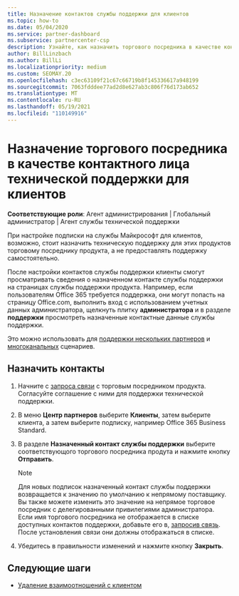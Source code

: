 ```yaml
---
title: Назначение контактов службы поддержки для клиентов
ms.topic: how-to
ms.date: 05/04/2020
ms.service: partner-dashboard
ms.subservice: partnercenter-csp
description: Узнайте, как назначить торгового посредника в качестве контактного лица технической поддержки для клиентов, имеющих подписки на службы Майкрософт.
author: BillLinzbach
ms.author: BillLi
ms.localizationpriority: medium
ms.custom: SEOMAY.20
ms.openlocfilehash: c3ec63109f21c67c66719b8f145336617a948199
ms.sourcegitcommit: 7063fdddee77ad2d8e627ab3c806f76d173ab652
ms.translationtype: MT
ms.contentlocale: ru-RU
ms.lasthandoff: 05/19/2021
ms.locfileid: "110149916"
---
```

# <a name="assign-a-reseller-as-a-technical-support-contact-for-customers"></a>Назначение торгового посредника в качестве контактного лица технической поддержки для клиентов

**Соответствующие роли**: Агент администрирования | Глобальный администратор | Агент службы технической поддержки


При настройке подписки на службы Майкрософт для клиентов, возможно, стоит назначить техническую поддержку для этих продуктов торговому посреднику продукта, а не предоставлять поддержку самостоятельно.

После настройки контактов службы поддержки клиенты смогут просматривать сведения о назначенном контакте службы поддержки на страницах службы поддержки продукта. Например, если пользователям Office 365 требуется поддержка, они могут попасть на страницу Office.com, выполнить вход с использованием учетных данных администратора, щелкнуть плитку **администратора** и в разделе **поддержки** просмотреть назначенные контактные данные службы поддержки.

Это можно использовать для [поддержки нескольких партнеров](multipartner.md) и [многоканальных](multichannel.md) сценариев. 


## <a name="assign-contacts"></a>Назначить контакты

1. Начните с [запроса связи](request-a-relationship-with-a-customer.md) с торговым посредником продукта. Согласуйте соглашение с ними для поддержки технической поддержки.

2. В меню **Центр партнеров** выберите **Клиенты**, затем выберите клиента, а затем выберите подписку, например Office 365 Business Standard.

3. В разделе **Назначенный контакт службы поддержки** выберите соответствующого торгового посредника продута и нажмите кнопку **Отправить**. 

      >[!NOTE]  
      >Для новых подписок назначенный контакт службы поддержки возвращается к значению по умолчанию к непрямому поставщику. Вы также можете изменить это значение на непрямое торговое посредник с делегированными привилегиями администратора.    
    >Если имя торгового посредника не отображается в списке доступных контактов поддержки, добавьте его в, [запросив связь](request-a-relationship-with-a-customer.md). После установления связи они должны отображаться в списке.  

4. Убедитесь в правильности изменений и нажмите кнопку **Закрыть**.

## <a name="next-steps"></a>Следующие шаги

- [Удаление взаимоотношений с клиентом](remove-a-relationship.md)